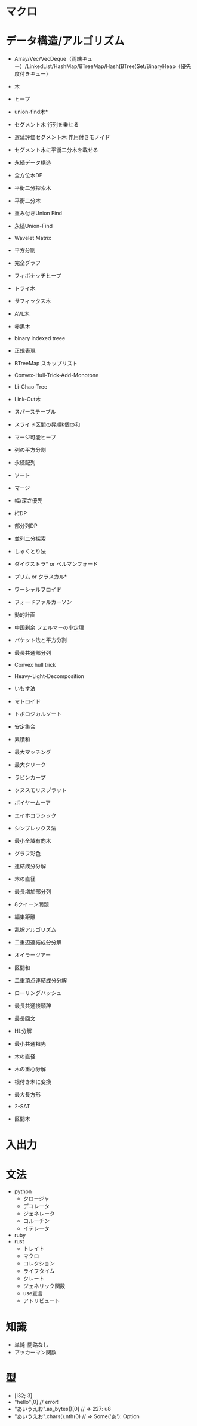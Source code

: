 # マクロ

# データ構造/アルゴリズム
- Array/Vec/VecDeque（両端キュー）/LinkedList/HashMap/BTreeMap/Hash(BTree)Set/BinaryHeap（優先度付きキュー）
- 木
- ヒープ
- union-find木*
- セグメント木 行列を乗せる
- 遅延評価セグメント木 作用付きモノイド
- セグメント木に平衡二分木を載せる
- 永続データ構造
- 全方位木DP
- 平衡二分探索木
- 平衡二分木
- 重み付きUnion Find
- 永続Union-Find
- Wavelet Matrix
- 平方分割
- 完全グラフ
- フィボナッチヒープ
- トライ木
- サフィックス木
- AVL木
- 赤黒木
- binary indexed treee
- 正規表現
- BTreeMap スキップリスト
- Convex-Hull-Trick-Add-Monotone
- Li-Chao-Tree
- Link-Cut木
- スパーステーブル
- スライド区間の昇順k個の和
- マージ可能ヒープ
- 列の平方分割
- 永続配列

- ソート
- マージ
- 幅/深さ優先
- 桁DP
- 部分列DP
- 並列二分探索
- しゃくとり法
- ダイクストラ* or ベルマンフォード
- プリム or クラスカル*
- ワーシャルフロイド
- フォードファルカーソン
- 動的計画
- 中国剰余 フェルマーの小定理
- バケット法と平方分割
- 最長共通部分列
- Convex hull trick
- Heavy-Light-Decomposition
- いもす法
- マトロイド
- トポロジカルソート
- 安定集合
- 累積和
- 最大マッチング
- 最大クリーク
- ラビンカープ
- クヌスモリスプラット
- ボイヤームーア
- エイホコラシック
- シンプレックス法
- 最小全域有向木
- グラフ彩色
- 連結成分分解
- 木の直径
- 最長増加部分列
- 8クイーン問題
- 編集距離
- 乱択アルゴリズム
- 二重辺連結成分分解
- オイラーツアー
- 区間和
- 二重頂点連結成分分解
- ローリングハッシュ
- 最長共通接頭辞
- 最長回文
- HL分解
- 最小共通祖先
- 木の直径
- 木の重心分解
- 根付き木に変換
- 最大長方形
- 2-SAT
- 区間木

# 入出力

# 文法
- python
  - クロージャ
  - デコレータ
  - ジェネレータ
  - コルーチン
  - イテレータ
- ruby
- rust
  - トレイト
  - マクロ
  - コレクション
  - ライフタイム
  - クレート
  - ジェネリック関数
  - use宣言
  - アトリビュート

# 知識
- 単純-閉路なし
- アッカーマン関数

# 型
- [i32; 3]
- "hello"[0] // error!
- "あいうえお".as_bytes()[0] // => 227: u8
- "あいうえお".chars().nth(0) // => Some('あ'): Option<char>
